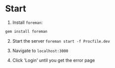 # Start

1. Install `foreman`:

```bash
gem install foreman
```

2. Start the server `foreman start -f Procfile.dev`

3. Navigate to `localhost:3000`

4. Click 'Login' until you get the error page
